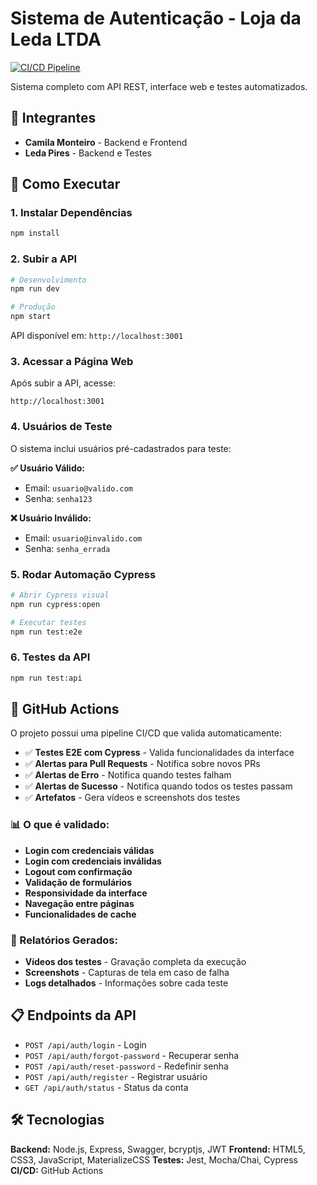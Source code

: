 # Sistema de Autenticação - Loja da Leda LTDA

[![CI/CD Pipeline](https://github.com/camilamonteiro/desafio4-mentoria/workflows/CI%2FCD%20Pipeline/badge.svg)](https://github.com/camilamonteiro/desafio4-mentoria/actions)

Sistema completo com API REST, interface web e testes automatizados.

## 👥 Integrantes
- **Camila Monteiro** - Backend e Frontend
- **Leda Pires** - Backend e Testes

## 🚀 Como Executar

### 1. Instalar Dependências
```bash
npm install
```

### 2. Subir a API
```bash
# Desenvolvimento
npm run dev

# Produção
npm start
```
API disponível em: `http://localhost:3001`

### 3. Acessar a Página Web
Após subir a API, acesse:
```
http://localhost:3001
```

### 4. Usuários de Teste
O sistema inclui usuários pré-cadastrados para teste:

**✅ Usuário Válido:**
- Email: `usuario@valido.com`
- Senha: `senha123`

**❌ Usuário Inválido:**
- Email: `usuario@invalido.com`
- Senha: `senha_errada`

### 5. Rodar Automação Cypress
```bash
# Abrir Cypress visual
npm run cypress:open

# Executar testes
npm run test:e2e
```

### 6. Testes da API
```bash
npm run test:api
```

## 🔄 GitHub Actions

O projeto possui uma pipeline CI/CD que valida automaticamente:

- ✅ **Testes E2E com Cypress** - Valida funcionalidades da interface
- ✅ **Alertas para Pull Requests** - Notifica sobre novos PRs
- ✅ **Alertas de Erro** - Notifica quando testes falham
- ✅ **Alertas de Sucesso** - Notifica quando todos os testes passam
- ✅ **Artefatos** - Gera vídeos e screenshots dos testes

### 📊 O que é validado:

- **Login com credenciais válidas**
- **Login com credenciais inválidas** 
- **Logout com confirmação**
- **Validação de formulários**
- **Responsividade da interface**
- **Navegação entre páginas**
- **Funcionalidades de cache**

### 🎥 Relatórios Gerados:

- **Vídeos dos testes** - Gravação completa da execução
- **Screenshots** - Capturas de tela em caso de falha
- **Logs detalhados** - Informações sobre cada teste

## 📋 Endpoints da API

- `POST /api/auth/login` - Login
- `POST /api/auth/forgot-password` - Recuperar senha
- `POST /api/auth/reset-password` - Redefinir senha
- `POST /api/auth/register` - Registrar usuário
- `GET /api/auth/status` - Status da conta

## 🛠️ Tecnologias

**Backend:** Node.js, Express, Swagger, bcryptjs, JWT
**Frontend:** HTML5, CSS3, JavaScript, MaterializeCSS
**Testes:** Jest, Mocha/Chai, Cypress
**CI/CD:** GitHub Actions

 
